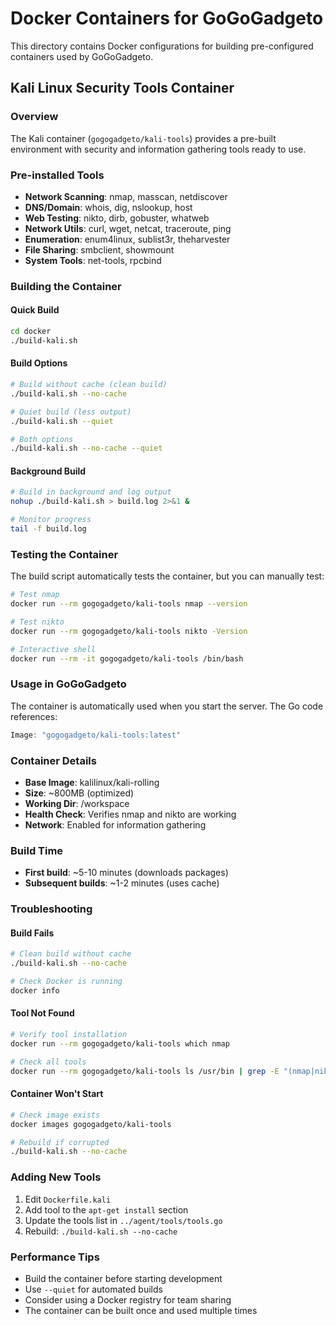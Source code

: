 # Docker Containers for GoGoGadgeto

This directory contains Docker configurations for building pre-configured containers used by GoGoGadgeto.

## Kali Linux Security Tools Container

### Overview

The Kali container (`gogogadgeto/kali-tools`) provides a pre-built environment with security and information gathering tools ready to use.

### Pre-installed Tools

- **Network Scanning**: nmap, masscan, netdiscover
- **DNS/Domain**: whois, dig, nslookup, host
- **Web Testing**: nikto, dirb, gobuster, whatweb
- **Network Utils**: curl, wget, netcat, traceroute, ping
- **Enumeration**: enum4linux, sublist3r, theharvester
- **File Sharing**: smbclient, showmount
- **System Tools**: net-tools, rpcbind

### Building the Container

#### Quick Build
```bash
cd docker
./build-kali.sh
```

#### Build Options
```bash
# Build without cache (clean build)
./build-kali.sh --no-cache

# Quiet build (less output)
./build-kali.sh --quiet

# Both options
./build-kali.sh --no-cache --quiet
```

#### Background Build
```bash
# Build in background and log output
nohup ./build-kali.sh > build.log 2>&1 &

# Monitor progress
tail -f build.log
```

### Testing the Container

The build script automatically tests the container, but you can manually test:

```bash
# Test nmap
docker run --rm gogogadgeto/kali-tools nmap --version

# Test nikto
docker run --rm gogogadgeto/kali-tools nikto -Version

# Interactive shell
docker run --rm -it gogogadgeto/kali-tools /bin/bash
```

### Usage in GoGoGadgeto

The container is automatically used when you start the server. The Go code references:

```go
Image: "gogogadgeto/kali-tools:latest"
```

### Container Details

- **Base Image**: kalilinux/kali-rolling
- **Size**: ~800MB (optimized)
- **Working Dir**: /workspace
- **Health Check**: Verifies nmap and nikto are working
- **Network**: Enabled for information gathering

### Build Time

- **First build**: ~5-10 minutes (downloads packages)
- **Subsequent builds**: ~1-2 minutes (uses cache)

### Troubleshooting

#### Build Fails
```bash
# Clean build without cache
./build-kali.sh --no-cache

# Check Docker is running
docker info
```

#### Tool Not Found
```bash
# Verify tool installation
docker run --rm gogogadgeto/kali-tools which nmap

# Check all tools
docker run --rm gogogadgeto/kali-tools ls /usr/bin | grep -E "(nmap|nikto|gobuster)"
```

#### Container Won't Start
```bash
# Check image exists
docker images gogogadgeto/kali-tools

# Rebuild if corrupted
./build-kali.sh --no-cache
```

### Adding New Tools

1. Edit `Dockerfile.kali`
2. Add tool to the `apt-get install` section
3. Update the tools list in `../agent/tools/tools.go`
4. Rebuild: `./build-kali.sh --no-cache`

### Performance Tips

- Build the container before starting development
- Use `--quiet` for automated builds
- Consider using a Docker registry for team sharing
- The container can be built once and used multiple times 